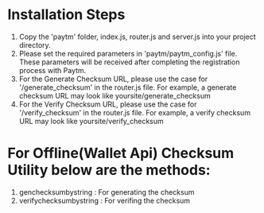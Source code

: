 # Installation Steps

1. Copy the 'paytm' folder, index.js, router.js and server.js into your project directory.
2. Please set the required parameters in 'paytm/paytm_config.js' file. These parameters will be received after completing the registration process with Paytm.
3. For the Generate Checksum URL, please use the case for '/generate_checksum' in the router.js file. For example, a generate checksum URL may look like yoursite/generate_checksum
4. For the Verify Checksum URL, please use the case for '/verify_checksum' in the router.js file. For example, a verify checksum URL may look like yoursite/verify_checksum

# For Offline(Wallet Api) Checksum Utility below are the methods:
  1. genchecksumbystring : For generating the checksum
  2. verifychecksumbystring : For verifing the checksum
